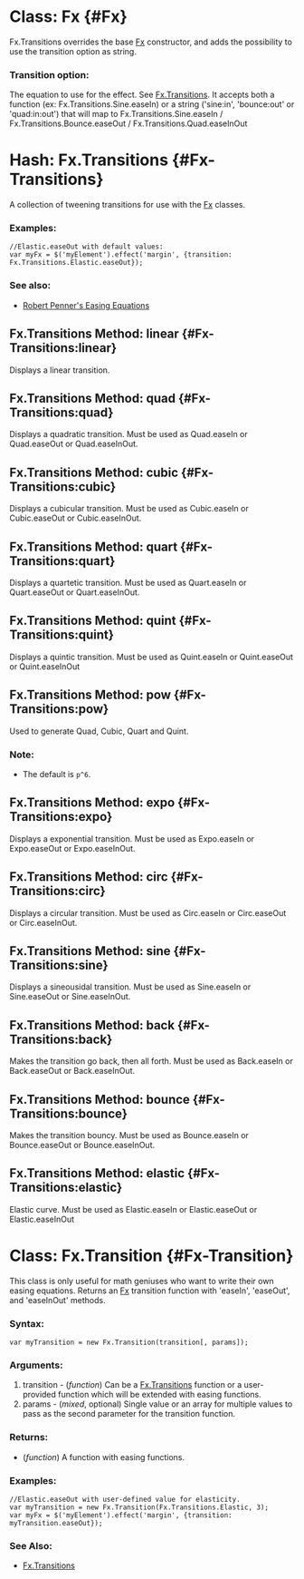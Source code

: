 Class: Fx {#Fx}
===============

Fx.Transitions overrides the base [Fx][] constructor, and adds the possibility to use the transition option as string.

### Transition option:

The equation to use for the effect. See [Fx.Transitions][]. It accepts both a function (ex: Fx.Transitions.Sine.easeIn) or a string ('sine:in', 'bounce:out' or 'quad:in:out') that will map to Fx.Transitions.Sine.easeIn / Fx.Transitions.Bounce.easeOut / Fx.Transitions.Quad.easeInOut


Hash: Fx.Transitions {#Fx-Transitions}
======================================

A collection of tweening transitions for use with the [Fx][] classes.

### Examples:

	//Elastic.easeOut with default values:
	var myFx = $('myElement').effect('margin', {transition: Fx.Transitions.Elastic.easeOut});

### See also:

- [Robert Penner's Easing Equations](http://www.robertpenner.com/easing/)



Fx.Transitions Method: linear {#Fx-Transitions:linear}
------------------------------------------------------

Displays a linear transition.

Fx.Transitions Method: quad {#Fx-Transitions:quad}
--------------------------------------------------

Displays a quadratic transition. Must be used as Quad.easeIn or Quad.easeOut or Quad.easeInOut.

Fx.Transitions Method: cubic {#Fx-Transitions:cubic}
----------------------------------------------------

Displays a cubicular transition. Must be used as Cubic.easeIn or Cubic.easeOut or Cubic.easeInOut.


Fx.Transitions Method: quart {#Fx-Transitions:quart}
----------------------------------------------------

Displays a quartetic transition. Must be used as Quart.easeIn or Quart.easeOut or Quart.easeInOut.

Fx.Transitions Method: quint {#Fx-Transitions:quint}
----------------------------------------------------

Displays a quintic transition. Must be used as Quint.easeIn or Quint.easeOut or Quint.easeInOut

Fx.Transitions Method: pow {#Fx-Transitions:pow}
------------------------------------------------

Used to generate Quad, Cubic, Quart and Quint.

### Note:

- The default is `p^6`.

Fx.Transitions Method: expo {#Fx-Transitions:expo}
--------------------------------------------------

Displays a exponential transition. Must be used as Expo.easeIn or Expo.easeOut or Expo.easeInOut.



Fx.Transitions Method: circ {#Fx-Transitions:circ}
--------------------------------------------------

Displays a circular transition. Must be used as Circ.easeIn or Circ.easeOut or Circ.easeInOut.



Fx.Transitions Method: sine {#Fx-Transitions:sine}
--------------------------------------------------

Displays a sineousidal transition. Must be used as Sine.easeIn or Sine.easeOut or Sine.easeInOut.



Fx.Transitions Method: back {#Fx-Transitions:back}
--------------------------------------------------

Makes the transition go back, then all forth. Must be used as Back.easeIn or Back.easeOut or Back.easeInOut.



Fx.Transitions Method: bounce {#Fx-Transitions:bounce}
------------------------------------------------------

Makes the transition bouncy. Must be used as Bounce.easeIn or Bounce.easeOut or Bounce.easeInOut.



Fx.Transitions Method: elastic {#Fx-Transitions:elastic}
--------------------------------------------------------

Elastic curve. Must be used as Elastic.easeIn or Elastic.easeOut or Elastic.easeInOut



Class: Fx.Transition {#Fx-Transition}
=====================================

This class is only useful for math geniuses who want to write their own easing equations.
Returns an [Fx][] transition function with 'easeIn', 'easeOut', and 'easeInOut' methods.

### Syntax:

	var myTransition = new Fx.Transition(transition[, params]);

### Arguments:

1. transition - (*function*) Can be a [Fx.Transitions][] function or a user-provided function which will be extended with easing functions.
2. params     - (*mixed*, optional) Single value or an array for multiple values to pass as the second parameter for the transition function.

### Returns:

* (*function*) A function with easing functions.

### Examples:

	//Elastic.easeOut with user-defined value for elasticity.
	var myTransition = new Fx.Transition(Fx.Transitions.Elastic, 3);
	var myFx = $('myElement').effect('margin', {transition: myTransition.easeOut});

### See Also:

- [Fx.Transitions][]


[Fx]: /core/Fx/Fx
[Fx.Transitions]: #Fx-Transitions
[Element.effect]: /core/Element/#Element:effect
[Linear]: ../Docs/assets/images/Linear.png
[Quad]: ../Docs/assets/images/Quad.png
[Cubic]: ../Docs/assets/images/Cubic.png
[Quart]: ../Docs/assets/images/Quart.png
[Quint]: ../Docs/assets/images/Quint.png
[Expo]: ../Docs/assets/images/Expo.png
[Circ]: ../Docs/assets/images/Circ.png
[Sine]: ../Docs/assets/images/Sine.png
[Back]: ../Docs/assets/images/Back.png
[Bounce]: ../Docs/assets/images/Bounce.png
[Elastic]: ../Docs/assets/images/Elastic.png